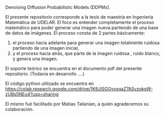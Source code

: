 Denoising Diffusion Probabilistic Models (DDPMs).

El presente repositorio corresponde a la tesis de maestría en Ingeniería Matemática de UDELAR. 
El foco es entender completamente el proceso matemático para poder generar una imagen nueva partiendo de una base de datos de imágenes.
El proceso consta de 2 partes  básicamente:

1) el proceso hacia adelante para generar una imagen totalmente ruidosa partiendo de una imagen inicial,
3) y el proceso hacia atrás, que parte de la imagen ruidosa , ruido blanco, y genera una imagen.

El soporte teórico se encuentra en el documento pdf del presente repositorio. (Todavía en desarrollo ....)

El código python utilizado se encuentra en https://colab.research.google.com/drive/1K6JISGGyxxqaZ7ASvzokgW-zUBs5NEo4?usp=sharing

El mismo fué facilitado por Matias Tailanian, a quién agradecemos su colaboración.

